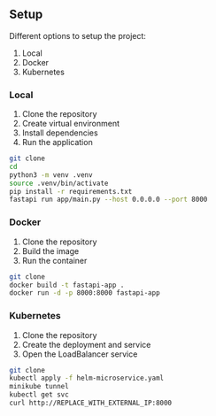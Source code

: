 ## Setup

Different options to setup the project:
1. Local
2. Docker
3. Kubernetes

### Local
1. Clone the repository
2. Create virtual environment
3. Install dependencies
4. Run the application

```bash
git clone
cd
python3 -m venv .venv
source .venv/bin/activate
pip install -r requirements.txt
fastapi run app/main.py --host 0.0.0.0 --port 8000
```

### Docker
1. Clone the repository
2. Build the image
3. Run the container

```bash
git clone
docker build -t fastapi-app .
docker run -d -p 8000:8000 fastapi-app
```

### Kubernetes
1. Clone the repository
2. Create the deployment and service
3. Open the LoadBalancer service


```bash
git clone
kubectl apply -f helm-microservice.yaml
minikube tunnel
kubectl get svc
curl http://REPLACE_WITH_EXTERNAL_IP:8000
```
